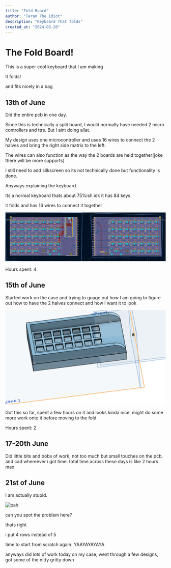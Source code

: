 ```yaml
---
title: "Fold Board"
author: "Taran The Idiot"
description: "Keyboard That folds"
created_at: "2024-03-20"
---
```


# The Fold Board!

This is a super cool keyboard that I am making

It folds!

and fits nicely in a bag

## 13th of June

Did the entire pcb in one day.

Since this is technically a split board, I would normally have needed 2 micro controllers and ttrs. But I aint doing allat.

My design uses one microcontroller and uses 16 wires to connect the 2 halves and bring the right side matrix to the left.

The wires can also function as the way the 2 boards are held together(joke there will be more supports)

I still need to add silkscreen so its not technically done but functionality is done.

Anyways explaining the keyboard.

Its a normal keyboard thats about 75%ish idk it has 84 keys. 

it folds and has 16 wires to connect it together

![pcb](assets/pcb.png)

Hours spent: 4

## 15th of June

Started work on the case and trying to guage out how I am going to figure out how to have the 2 halves connect and how I want it to look

![cad](assets/cad.png)

Got this so far, spent a few hours on it and looks kinda nice. might do some more work onto it before moving to the fold

Hours spent: 2

## 17-20th June

Did little bits and bobs of work, not too much but small touches on the pcb, and cad whereever i got time.
total time across these days is like 2 hours max

## 21st of June

I am actually stupid.

![bah](assets/cad2)

can you spot the problem here?

thats right

i put 4 rows instead of 5

time to start from scratch again. YAAYAYAYAYA

anyways did lots of work today on my case, went through a few designs, got some of the nitty gritty down
